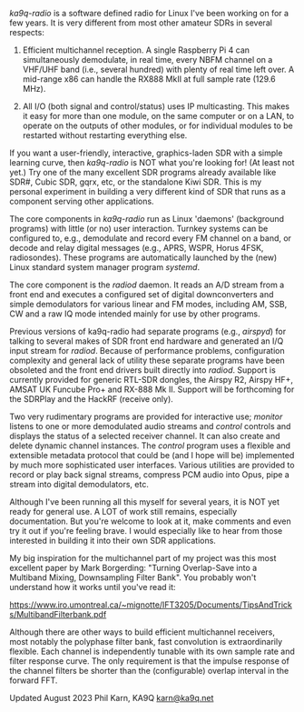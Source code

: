 *ka9q-radio* is a software defined radio for Linux I've been working on
for a few years. It is very different from most other amateur SDRs in
several respects:

1. Efficient multichannel reception. A single Raspberry Pi 4 can
simultaneously demodulate, in real time, every NBFM channel on a
VHF/UHF band (i.e., several hundred) with plenty of real time left
over. A mid-range x86 can handle the RX888 MkII at full sample rate
(129.6 MHz).

2. All I/O (both signal and control/status) uses IP multicasting.
This makes it easy for more than one module, on the same computer or
on a LAN, to operate on the outputs of other modules, or for
individual modules to be restarted without restarting everything else.

If you want a user-friendly, interactive, graphics-laden SDR with a
simple learning curve, then *ka9q-radio* is NOT what you're looking
for! (At least not yet.) Try one of the many excellent SDR programs
already available like SDR#, Cubic SDR, gqrx, etc, or the standalone
Kiwi SDR.  This is my personal experiment in building a very different
kind of SDR that runs as a component serving other applications.

The core components in *ka9q-radio* run as Linux 'daemons' (background
programs) with little (or no) user interaction. Turnkey systems can be
configured to, e.g., demodulate and record every FM channel on a band,
or decode and relay digital messages (e.g., APRS, WSPR, Horus 4FSK,
radiosondes). These programs are automatically launched by the (new)
Linux standard system manager program *systemd*.

The core component is the *radiod* daemon. It reads an A/D stream from
a front end and executes a configured set of digital downconverters
and simple demodulators for various linear and FM modes, including AM,
SSB, CW and a raw IQ mode intended mainly for use by other programs.

Previous versions of ka9q-radio had separate programs (e.g.,
*airspyd*) for talking to several makes of SDR front end hardware and
generated an I/Q input stream for *radiod*. Because of performance
problems, configuration complexity and general lack of utility these
separate programs have been obsoleted and the front end drivers built
directly into *radiod*. Support is currently provided for generic
RTL-SDR dongles, the Airspy R2, Airspy HF+, AMSAT UK Funcube Pro+ and
RX-888 Mk II. Support will be forthcoming for the SDRPlay and the
HackRF (receive only).

Two very rudimentary programs are provided for interactive use;
*monitor* listens to one or more demodulated audio streams and
*control* controls and displays the status of a selected receiver
channel.  It can also create and delete dynamic channel
instances. The *control* program uses a flexible and extensible
metadata protocol that could be (and I hope will be) implemented
by much more sophisticated user interfaces. Various utilities are
provided to record or play back signal streams, compress PCM audio
into Opus, pipe a stream into digital demodulators, etc.

Although I've been running all this myself for several years, it is
NOT yet ready for general use. A LOT of work still remains, especially
documentation. But you're welcome to look at it, make comments and
even try it out if you're feeling brave. I would especially like to
hear from those interested in building it into their own SDR
applications.

My big inspiration for the multichannel part of my project was this
most excellent paper by Mark Borgerding: "Turning Overlap-Save into a
Multiband Mixing, Downsampling Filter Bank". You probably won't
understand how it works until you've read it:

https://www.iro.umontreal.ca/~mignotte/IFT3205/Documents/TipsAndTricks/MultibandFilterbank.pdf

Although there are other ways to build efficient multichannel
receivers, most notably the polyphase filter bank, fast convolution is
extraordinarily flexible. Each channel is independently tunable with
its own sample rate and filter response curve. The only
requirement is that the impulse response of the channel
filters be shorter than the (configurable) overlap interval in the forward
FFT.

Updated August 2023
Phil Karn, KA9Q
karn@ka9q.net

